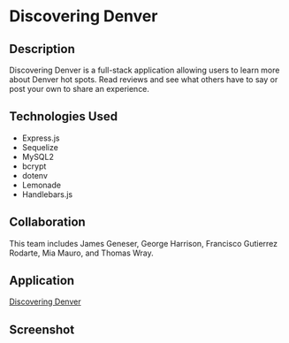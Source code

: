 # Discovering Denver

## Description

Discovering Denver is a full-stack application allowing users to learn more about Denver hot spots. Read reviews and see what others have to say or post your own to share an experience.

## Technologies Used

- Express.js
- Sequelize
- MySQL2
- bcrypt
- dotenv
- Lemonade
- Handlebars.js

## Collaboration

This team includes James Geneser, George Harrison, Francisco Gutierrez Rodarte, Mia Mauro, and Thomas Wray.

## Application

[Discovering Denver]()

## Screenshot
